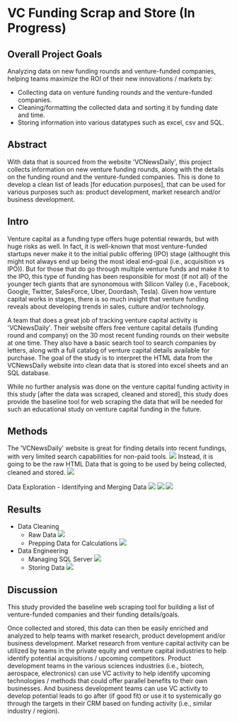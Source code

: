 # VC Funding Scrap and Store (In Progress)

## Overall Project Goals
Analyzing data on new funding rounds and venture-funded companies, helping teams maximize the ROI of their new innovations / markets by:
- Collecting data on venture funding rounds and the venture-funded companies.
- Cleaning/formatting the collected data and sorting it by funding date and time.
- Storing information into various datatypes such as excel, csv and SQL.

## Abstract
  With data that is sourced from the website 'VCNewsDaily', this project collects information on new venture funding rounds, along with the details on the funding round and the venture-funded companies. This is done to develop a clean list of leads [for education purposes], that can be used for various purposes such as: product development, market research and/or business development.

## Intro
  Venture capital as a funding type offers huge potential rewards, but with huge risks as well. In fact, it is well-known that most venture-funded startups never make it to the initial public offering (IPO) stage (althought this might not always end up being the most ideal end-goal (i.e., acquisition vs IPO)). But for those that do go through multiple venture funds and make it to the IPO, this type of funding has been responsible for most (if not all) of the younger tech giants that are synonomous with Silicon Valley (i.e., Facebook, Google, Twitter, SalesForce, Uber, Doordash, Tesla). Given how venture capital works in stages, there is so much insight that venture funding reveals about developing trends in sales, culture and/or technology.
  
  A team that does a great job of tracking venture capital activity is 'VCNewsDaily'. Their website offers free venture capital details (funding round and company) on the 30 most recent funding rounds on their website at one time. They also have a basic search tool to search companies by letters, along with a full catalog of venture capital details available for purchase. The goal of the study is to interpret the HTML data from the VCNewsDaily website into clean data that is stored into excel sheets and an SQL database.
  
  While no further analysis was done on the venture capital funding activity in this study [after the data was scraped, cleaned and stored], this study does provide the baseline tool for web scraping the data that will be needed for such an educational study on venture capital funding in the future.

## Methods
The 'VCNewsDaily' website is great for finding details into recent fundings, with very limited search capabilities for non-paid tools.
![](images/VCNewsDaily%20-%20Website%20Sample.PNG)
Instead, it is going to be the raw HTML Data that is going to be used by being collected, cleaned and stored.
![](images/VCNewsDaily%20-%20Website%20HTML%20Sample.PNG)

Data Exploration - Identifying and Merging Data
![](images/VCNewsDaily%20Data%20-%20Overview.PNG)
![](images/VCNewsDaily%20Data%20-%20Funding.PNG)
![](images/VCNewsDaily%20Data%20-%20Company.PNG)

## Results
- Data Cleaning
  - Raw Data
![](images/VCNewsDaily%20Data%20-%20Raw.PNG)
  - Prepping Data for Calculations
![](images/VCNewsDaily%20Data%20-%20Clean.PNG)
- Data Engineering
  - Managing SQL Server
![](images/VCNewsDaily%20Data%20-%20SQL%20Table.PNG)
  - Storing Data
![](images/VCNewsDaily%20Data%20-%20SQL.PNG)

## Discussion
  This study provided the baseline web scraping tool for building a list of venture-funded companies and their funding details/goals.
  
  Once collected and stored, this data can then be easily enriched and analyzed to help teams with market research, product development and/or business development. Market research from venture capital activity can be utilized by teams in the private equity and venture capital industries to help identify potential acquisitions / upcoming competitors. Product development teams in the various sciences industries (i.e., biotech, aerospace, electronics) can use VC activity to help identify upcoming technologies / methods that could offer parallel benefits to their own businesses. And business development teams can use VC activity to develop potential leads to go after (if good fit) or use it to systemically go through the targets in their CRM based on funding activity (i.e., similar industry / region).
